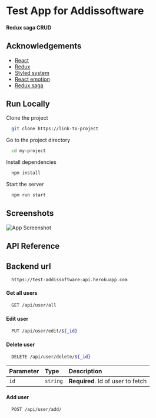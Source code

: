 # Test App for Addissoftware

#### Redux saga CRUD

## Acknowledgements

- [React](https://reactjs.org)
- [Redux](https://redux.js.org)
- [Styled system](https://github.com/rebassjs/rebass)
- [React emotion](https://emotion.sh/docs/introduction)
- [Redux saga](https://redux-saga.js.org/)

## Run Locally

Clone the project

```bash
  git clone https://link-to-project
```

Go to the project directory

```bash
  cd my-project
```

Install dependencies

```bash
  npm install
```

Start the server

```bash
  npm run start
```

## Screenshots

![App Screenshot](https://i.ibb.co/8jFMqhm/image-2022-05-14-181803830.png)

## API Reference

## Backend url

```http
  https://test-addissoftware-api.herokuapp.com
```

#### Get all users

```bash
  GET /api/user/all
```

#### Edit user

```bash
  PUT /api/user/edit/${_id}
```

#### Delete user

```bash
  DELETE /api/user/delete/${_id}
```

| Parameter | Type     | Description                       |
| :-------- | :------- | :-------------------------------- |
| `id`      | `string` | **Required**. Id of user to fetch |

#### Add user

```bash
  POST /api/user/add/
```
